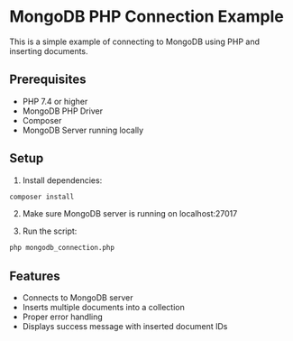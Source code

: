 # MongoDB PHP Connection Example

This is a simple example of connecting to MongoDB using PHP and inserting documents.

## Prerequisites

- PHP 7.4 or higher
- MongoDB PHP Driver
- Composer
- MongoDB Server running locally

## Setup

1. Install dependencies:
```bash
composer install
```

2. Make sure MongoDB server is running on localhost:27017

3. Run the script:
```bash
php mongodb_connection.php
```

## Features

- Connects to MongoDB server
- Inserts multiple documents into a collection
- Proper error handling
- Displays success message with inserted document IDs 